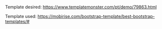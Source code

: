 Template desired:
https://www.templatemonster.com/pt/demo/79863.html

Template used:
https://mobirise.com/bootstrap-template/best-bootstrap-templates/#
